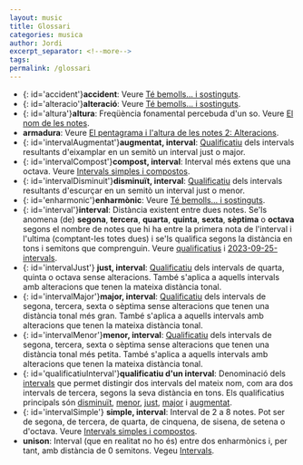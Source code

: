 ```yaml
---
layout: music
title: Glossari
categories: musica
author: Jordi
excerpt_separator: <!--more-->
tags: 
permalink: /glossari
---
```


- {: id='accident'}**accident**: Veure [Té bemolls... i sostinguts](articles/2022-10-13-te-bemolls-i-sostinguts).
- {: id='alteracio'}**alteració**: Veure [Té bemolls... i sostinguts](articles/2022-10-13-te-bemolls-i-sostinguts).
- {: id='altura'}**altura**: Freqüència fonamental percebuda d'un so. Veure [El nom de les notes](articles/2022-10-10-el-nom-de-les-notes).
- **armadura**: Veure [El pentagrama i l'altura de les notes 2: Alteracions](articles/2023-09-22-notacio-altura2-alteracions).
- {: id='intervalAugmentat'}**augmentat, interval**: [Qualificatiu](#qualificatiuInterval) dels intervals resultants d'eixamplar en un semitò un interval just o major.
- {: id='intervalCompost'}**compost, interval**: Interval més extens que una octava. Veure [Intervals simples i compostos](articles/2023-09-25-intervals#Intervals%20simples%20i%20compostos).
- {: id='intervalDisminuit'}**disminuït, interval**: [Qualificatiu](#qualificatiuInterval) dels intervals resultants d'escurçar en un semitò un interval just o menor.
- {: id='enharmonic'}**enharmònic**: Veure [Té bemolls... i sostinguts](articles/2022-10-13-te-bemolls-i-sostinguts).
- {: id='interval'}**interval**: Distància existent entre dues notes. Se'ls anomena (de) **segona**, **tercera**, **quarta**, **quinta**, **sexta**, **sèptima** o **octava** segons el nombre de notes que hi ha entre la primera nota de l'interval i l'ultima (comptant-les totes dues) i se'ls qualifica segons la distància en tons i semitons que comprenguin. Veure [qualificatius](#qualificatiuInterval) i [2023-09-25-intervals](articles/2023-09-25-intervals).
- {: id='intervalJust'} **just, interval**: [Qualificatiu](#qualificatiuInterval) dels intervals de quarta, quinta o octava sense alteracions. També s'aplica a aquells intervals amb alteracions que tenen la mateixa distància tonal.
- {: id='intervalMajor'}**major, interval**: [Qualificatiu](#qualificatiuInterval) dels intervals de segona, tercera, sexta o sèptima sense alteracions que tenen una distància tonal més gran. També s'aplica a aquells intervals amb alteracions que tenen la mateixa distància tonal.
- {: id='intervalMenor'}**menor, interval**: [Qualificatiu](#qualificatiuInterval) dels intervals de segona, tercera, sexta o sèptima sense alteracions que tenen una distància tonal més petita. També s'aplica a aquells intervals amb alteracions que tenen la mateixa distància tonal.
- {: id='qualificatiuInterval'}**qualificatiu d'un interval**: Denominació dels [intervals](#interval) que permet distingir dos intervals del mateix nom, com ara dos intervals de tercera, segons la seva distància en tons. Els qualificatius principals són [disminuït](#intervalDisminuit), [menor](#intervalMenor), [just](#intervalJust), [major](#intervalMajor) i [augmentat](#intervalAugmentat).
- {: id='intervalSimple'} **simple, interval**: Interval de 2 a 8 notes. Pot ser de segona, de tercera, de quarta, de cinquena, de sisena, de setena o d'octava. Veure [Intervals simples i compostos](articles/2023-09-25-intervals#Intervals%20simples%20i%20compostos). 
- **unison**: Interval (que en realitat no ho és) entre dos enharmònics i, per tant, amb distància de 0 semitons. Vegeu [Intervals](articles/2023-09-25-intervals).